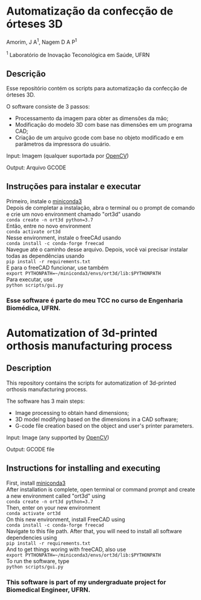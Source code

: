 # Automatização da confecção de órteses 3D

Amorim, J A<sup>1</sup>, Nagem D A P<sup>1</sup>

<sup>1</sup> Laboratório de Inovação Teconológica em Saúde, UFRN

## Descrição

Esse repositório contém os scripts para automatização da confecção de órteses 3D.

O software consiste de 3 passos:

* Processamento da imagem para obter as dimensões da mão;
* Modificação do modelo 3D com base nas dimensões em um programa CAD;
* Criação de um arquivo gcode com base no objeto modificado e em parâmetros da impressora do usuário.

Input: Imagem (qualquer suportada por [OpenCV](https://docs.opencv.org/master/d4/da8/group__imgcodecs.html#ga288b8b3da0892bd651fce07b3bbd3a56))

Output: Arquivo GCODE

## Instruções para instalar e executar

Primeiro, instale o [miniconda3](https://docs.conda.io/en/latest/miniconda.html)  
Depois de completar a instalação, abra o terminal ou o prompt de comando e crie um novo environment chamado "ort3d" usando   
`conda create -n ort3d python=3.7`    
Então, entre no novo environment  
`conda activate ort3d`  
Nesse environment, instale o freeCAd usando  
`conda install -c conda-forge freecad`  
Navegue até o caminho desse arquivo. Depois, você vai precisar instalar todas as dependências usando  
`pip install -r requirements.txt`  
E para o freeCAD funcionar, use também  
`export PYTHONPATH=~/miniconda3/envs/ort3d/lib:$PYTHONPATH`  
Para executar, use  
`python scripts/gui.py`  


### Esse software é parte do meu TCC no curso de Engenharia Biomédica, UFRN.

# Automatization of 3d-printed orthosis manufacturing process

## Description

This repository contains the scripts for automatization of 3d-printed orthosis manufacturing process.

The software has 3 main steps: 

* Image processing to obtain hand dimensions;
* 3D model modifying based on the dimensions in a CAD software;
* G-code file creation based on the object and user's printer parameters.

Input: Image (any supported by [OpenCV](https://docs.opencv.org/master/d4/da8/group__imgcodecs.html#ga288b8b3da0892bd651fce07b3bbd3a56))

Output: GCODE file

## Instructions for installing and executing

First, install [miniconda3](https://docs.conda.io/en/latest/miniconda.html)  
After installation is complete, open terminal or command prompt and create a new environment called "ort3d" using   
`conda create -n ort3d python=3.7`    
Then, enter on your new environment  
`conda activate ort3d`  
On this new environment, install FreeCAD using  
`conda install -c conda-forge freecad`  
Navigate to this file path. After that, you will need to install all software dependencies using   
`pip install -r requirements.txt`  
And to get things woring with freeCAD, also use  
`export PYTHONPATH=~/miniconda3/envs/ort3d/lib:$PYTHONPATH`  
To run the software, type  
`python scripts/gui.py`  


### This software is part of my undergraduate project for Biomedical Engineer, UFRN.
